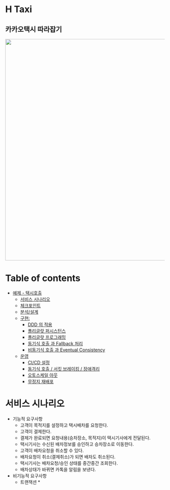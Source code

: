 H Taxi
============
카카오택시 따라잡기
---------------
<img src = "https://t1.kakaocdn.net/kakaomobility/company_website/contents/v2/10-taxi-sub-4.jpg" width = "700">

# Table of contents
- [예제 - 택시호출](#---)
  - [서비스 시나리오](#서비스-시나리오)
  - [체크포인트](#체크포인트)
  - [분석/설계](#분석설계)
  - [구현:](#구현-)
    - [DDD 의 적용](#ddd-의-적용)
    - [폴리글랏 퍼시스턴스](#폴리글랏-퍼시스턴스)
    - [폴리글랏 프로그래밍](#폴리글랏-프로그래밍)
    - [동기식 호출 과 Fallback 처리](#동기식-호출-과-Fallback-처리)
    - [비동기식 호출 과 Eventual Consistency](#비동기식-호출-과-Eventual-Consistency)
  - [운영](#운영)
    - [CI/CD 설정](#cicd설정)
    - [동기식 호출 / 서킷 브레이킹 / 장애격리](#동기식-호출-서킷-브레이킹-장애격리)
    - [오토스케일 아웃](#오토스케일-아웃)
    - [무정지 재배포](#무정지-재배포)

# 서비스 시나리오
- 기능적 요구사항
    + 고객이 목적지를 설정하고 택시배차를 요청한다.
    + 고객이 결제한다.
    + 결제가 완료되면 요청내용(승차장소, 목적지)이 택시기사에게 전달된다.
    + 택시기사는 수신된 배차정보를 승인하고 승차장소로 이동한다.
    + 고객이 배차요청을 취소할 수 있다.
    + 배차요청이 취소(결제취소)가 되면 배차도 취소된다.
    + 택시기사는 배차요청/승인 상태를 중간중간 조회한다.
    + 배차상태가 바뀌면 카톡을 알림을 보낸다.
- 비기능적 요구사항
    + 트랜잭션
        * 

